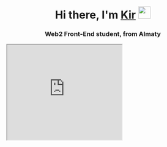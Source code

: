 <h1 align="center">Hi there, I'm <a href="https://google.com/" target="_blank">Kir</a> 
<img src="https://github.com/blackcater/blackcater/raw/main/images/Hi.gif" height="32"/></h1>
<h3 align="center">Web2 Front-End student, from Almaty</h3>
<iframe src="https://github-readme-stats.vercel.app/api/top-langs/?username=k1rgam9r&layout=compact)](https://github.com/anuraghazra/github-readme-stats" name="iframe985426" width="300px" height="250px" scrolling="auto" frameborder="1" align="center"></iframe>
